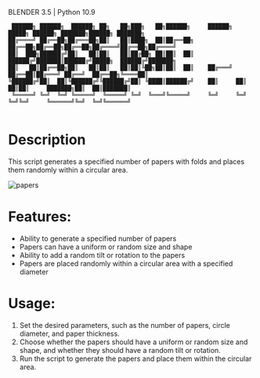 BLENDER 3.5 | Python 10.9
```
 ██████╗ ██████╗  ██████╗ ██╗   ██╗███╗   ██╗██████╗     ██████╗  █████╗ ██████╗ ███████╗██████╗ ███████╗
██╔════╝ ██╔══██╗██╔═══██╗██║   ██║████╗  ██║██╔══██╗    ██╔══██╗██╔══██╗██╔══██╗██╔════╝██╔══██╗██╔════╝
██║  ███╗██████╔╝██║   ██║██║   ██║██╔██╗ ██║██║  ██║    ██████╔╝███████║██████╔╝█████╗  ██████╔╝███████╗
██║   ██║██╔══██╗██║   ██║██║   ██║██║╚██╗██║██║  ██║    ██╔═══╝ ██╔══██║██╔═══╝ ██╔══╝  ██╔══██╗╚════██║
╚██████╔╝██║  ██║╚██████╔╝╚██████╔╝██║ ╚████║██████╔╝    ██║     ██║  ██║██║     ███████╗██║  ██║███████║
 ╚═════╝ ╚═╝  ╚═╝ ╚═════╝  ╚═════╝ ╚═╝  ╚═══╝╚═════╝     ╚═╝     ╚═╝  ╚═╝╚═╝     ╚══════╝╚═╝  ╚═╝╚══════╝
                                                                                                         
```

# Description

This script generates a specified number of papers with folds and places them randomly within a circular area.

![papers](https://user-images.githubusercontent.com/92639080/229263039-66a230c0-e095-401f-93fc-9e7e14fad93b.gif)


# Features:
- Ability to generate a specified number of papers
- Papers can have a uniform or random size and shape
- Ability to add a random tilt or rotation to the papers
- Papers are placed randomly within a circular area with a specified diameter

# Usage:
1. Set the desired parameters, such as the number of papers, circle diameter, and paper thickness.
2. Choose whether the papers should have a uniform or random size and shape, and whether they should have a random tilt or rotation.
3. Run the script to generate the papers and place them within the circular area.

